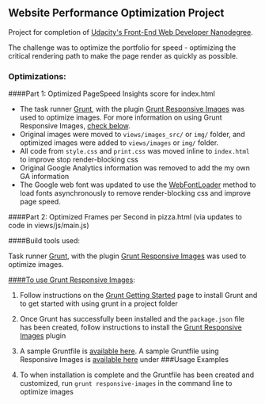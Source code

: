 ## Website Performance Optimization Project

Project for completion of [Udacity's Front-End Web Developer Nanodegree](https://www.udacity.com/course/front-end-web-developer-nanodegree--nd001).

The challenge was to optimize the portfolio for speed - optimizing the critical rendering path to make the page render as quickly as possible.

### Optimizations:

####Part 1: Optimized PageSpeed Insights score for index.html

- The task runner [Grunt](http://gruntjs.com/), with the plugin [Grunt Responsive Images](https://github.com/andismith/grunt-responsive-images) was used to optimize images. For more information on using Grunt Responsive Images, [check below](#grunt-responsive-images).
- Original images were moved to ```views/images_src/``` or ```img/``` folder, and optimized images were added to ```views/images``` or ```img/``` folder.
- All code from ```style.css``` and ```print.css``` was moved inline to ```index.html``` to improve stop render-blocking css
- Original Google Analytics information was removed to add the my own GA information
- The Google web font was updated to use the [WebFontLoader](https://github.com/typekit/webfontloader) method to load fonts asynchronously to remove render-blocking css and improve page speed.



####Part 2: Optimized Frames per Second in pizza.html (via updates to code in views/js/main.js)



####Build tools used:

Task runner [Grunt](http://gruntjs.com/), with the plugin [Grunt Responsive Images](https://github.com/andismith/grunt-responsive-images) was used to optimize images.

[####To use Grunt Responsive Images](#grunt-responsive-images):
1. Follow instructions on the [Grunt Getting Started](http://gruntjs.com/getting-started) page to install Grunt and to get started with using grunt in a project folder

2. Once Grunt has successfully been installed and the ```package.json``` file has been created, follow instructions to install the [Grunt Responsive Images](https://github.com/andismith/grunt-responsive-images) plugin

3. A sample Gruntfile is [available here](http://gruntjs.com/sample-gruntfile). A sample Gruntfile using Responsive Images is [available here](https://github.com/andismith/grunt-responsive-images) under
###Usage Examples

4. To when installation is complete and the Gruntfile has been created and customized, run ```grunt responsive-images``` in the command line to optimize images
